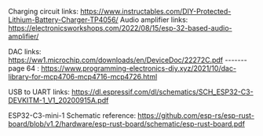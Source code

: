 Charging circuit links:  https://www.instructables.com/DIY-Protected-Lithium-Battery-Charger-TP4056/
Audio amplifier links: https://electronicsworkshops.com/2022/08/15/esp-32-based-audio-amplifier/

DAC links:  https://ww1.microchip.com/downloads/en/DeviceDoc/22272C.pdf            -------page 64
         :  https://www.programming-electronics-diy.xyz/2021/10/dac-library-for-mcp4706-mcp4716-mcp4726.html


USB to UART links:  https://dl.espressif.com/dl/schematics/SCH_ESP32-C3-DEVKITM-1_V1_20200915A.pdf

ESP32-C3-mini-1 Schematic reference: https://github.com/esp-rs/esp-rust-board/blob/v1.2/hardware/esp-rust-board/schematic/esp-rust-board.pdf
